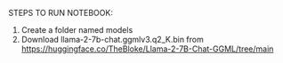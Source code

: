 STEPS TO RUN NOTEBOOK:
1. Create a folder named models
2. Download  llama-2-7b-chat.ggmlv3.q2_K.bin from https://huggingface.co/TheBloke/Llama-2-7B-Chat-GGML/tree/main
